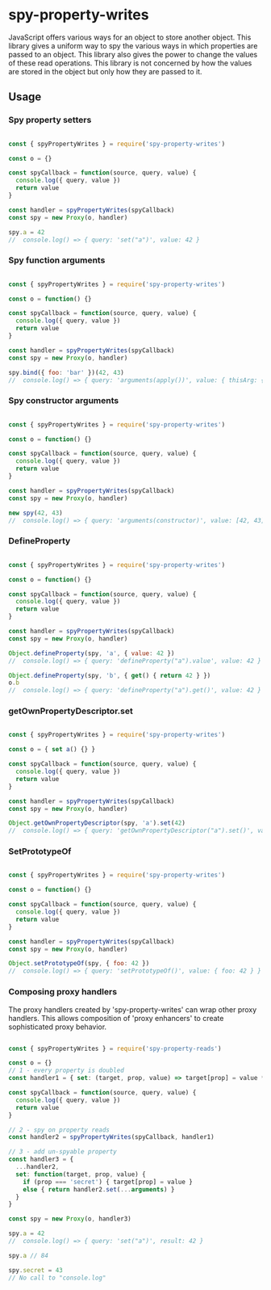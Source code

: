 # spy-property-writes

JavaScript offers various ways for an object to store another object.
This library gives a uniform way to spy the various ways in which properties are passed to an object.
This library also gives the power to change the values of these read operations.
This library is not concerned by how the values are stored in the object but only how they are passed to it.

## Usage

### Spy property setters

```javascript

const { spyPropertyWrites } = require('spy-property-writes')

const o = {}

const spyCallback = function(source, query, value) {
  console.log({ query, value })
  return value
}

const handler = spyPropertyWrites(spyCallback)
const spy = new Proxy(o, handler)

spy.a = 42
//  console.log() => { query: 'set("a")', value: 42 } 

```
### Spy function arguments

```javascript

const { spyPropertyWrites } = require('spy-property-writes')

const o = function() {}

const spyCallback = function(source, query, value) {
  console.log({ query, value })
  return value
}

const handler = spyPropertyWrites(spyCallback)
const spy = new Proxy(o, handler)

spy.bind({ foo: 'bar' })(42, 43)
//  console.log() => { query: 'arguments(apply())', value: { thisArg: { foo: 'bar' }, args: [42, 43] } } 

```

### Spy constructor arguments

```javascript

const { spyPropertyWrites } = require('spy-property-writes')

const o = function() {}

const spyCallback = function(source, query, value) {
  console.log({ query, value })
  return value
}

const handler = spyPropertyWrites(spyCallback)
const spy = new Proxy(o, handler)

new spy(42, 43)
//  console.log() => { query: 'arguments(constructor)', value: [42, 43] } 

```

### DefineProperty

```javascript

const { spyPropertyWrites } = require('spy-property-writes')

const o = function() {}

const spyCallback = function(source, query, value) {
  console.log({ query, value })
  return value
}

const handler = spyPropertyWrites(spyCallback)
const spy = new Proxy(o, handler)

Object.defineProperty(spy, 'a', { value: 42 })
//  console.log() => { query: 'defineProperty("a").value', value: 42 } 

Object.defineProperty(spy, 'b', { get() { return 42 } })
o.b
//  console.log() => { query: 'defineProperty("a").get()', value: 42 } 

```

### getOwnPropertyDescriptor.set

```javascript

const { spyPropertyWrites } = require('spy-property-writes')

const o = { set a() {} }

const spyCallback = function(source, query, value) {
  console.log({ query, value })
  return value
}

const handler = spyPropertyWrites(spyCallback)
const spy = new Proxy(o, handler)

Object.getOwnPropertyDescriptor(spy, 'a').set(42)
//  console.log() => { query: 'getOwnPropertyDescriptor("a").set()', value: 42 } 


```

### SetPrototypeOf

```javascript

const { spyPropertyWrites } = require('spy-property-writes')

const o = function() {}

const spyCallback = function(source, query, value) {
  console.log({ query, value })
  return value
}

const handler = spyPropertyWrites(spyCallback)
const spy = new Proxy(o, handler)

Object.setPrototypeOf(spy, { foo: 42 })
//  console.log() => { query: 'setPrototypeOf()', value: { foo: 42 } } 

```

### Composing proxy handlers

The proxy handlers created by 'spy-property-writes' can wrap other proxy handlers.
This allows composition of 'proxy enhancers' to create sophisticated
proxy behavior.

```javascript

const { spyPropertyWrites } = require('spy-property-reads')

const o = {}
// 1 - every property is doubled
const handler1 = { set: (target, prop, value) => target[prop] = value * 2 }

const spyCallback = function(source, query, value) {
  console.log({ query, value })
  return value
}

// 2 - spy on property reads
const handler2 = spyPropertyWrites(spyCallback, handler1)

// 3 - add un-spyable property
const handler3 = {
  ...handler2,
  set: function(target, prop, value) {
    if (prop === 'secret') { target[prop] = value }
    else { return handler2.set(...arguments) }
  }
}

const spy = new Proxy(o, handler3)

spy.a = 42
//  console.log() => { query: 'set("a")', result: 42 } 

spy.a // 84

spy.secret = 43
// No call to "console.log"

```
